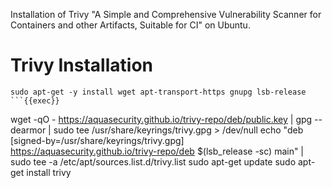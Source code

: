 Installation of Trivy "A Simple and Comprehensive Vulnerability Scanner for Containers and other Artifacts, Suitable for CI" on Ubuntu.

# Trivy Installation
```
sudo apt-get -y install wget apt-transport-https gnupg lsb-release
```{{exec}}

```
wget -qO - https://aquasecurity.github.io/trivy-repo/deb/public.key | gpg --dearmor | sudo tee /usr/share/keyrings/trivy.gpg > /dev/null
echo "deb [signed-by=/usr/share/keyrings/trivy.gpg] https://aquasecurity.github.io/trivy-repo/deb $(lsb_release -sc) main" | sudo tee -a /etc/apt/sources.list.d/trivy.list
sudo apt-get update
sudo apt-get install trivy
```{{exec}}
